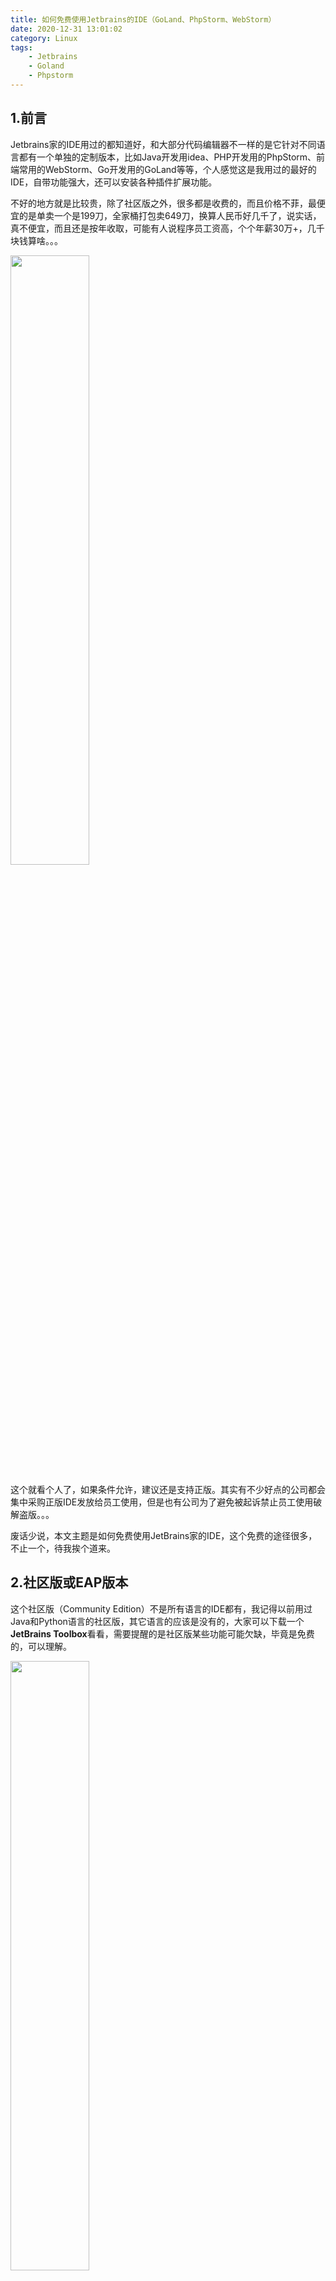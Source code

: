 ```yaml
---
title: 如何免费使用Jetbrains的IDE（GoLand、PhpStorm、WebStorm）
date: 2020-12-31 13:01:02
category: Linux
tags: 
    - Jetbrains
    - Goland
    - Phpstorm
---
```


## 1.前言
Jetbrains家的IDE用过的都知道好，和大部分代码编辑器不一样的是它针对不同语言都有一个单独的定制版本，比如Java开发用idea、PHP开发用的PhpStorm、前端常用的WebStorm、Go开发用的GoLand等等，个人感觉这是我用过的最好的IDE，自带功能强大，还可以安装各种插件扩展功能。

不好的地方就是比较贵，除了社区版之外，很多都是收费的，而且价格不菲，最便宜的是单卖一个是199刀，全家桶打包卖649刀，换算人民币好几千了，说实话，真不便宜，而且还是按年收取，可能有人说程序员工资高，个个年薪30万+，几千块钱算啥。。。

<img src="/images/2020-12-31_12-58.png" width="50%"/>

这个就看个人了，如果条件允许，建议还是支持正版。其实有不少好点的公司都会集中采购正版IDE发放给员工使用，但是也有公司为了避免被起诉禁止员工使用破解盗版。。。

废话少说，本文主题是如何免费使用JetBrains家的IDE，这个免费的途径很多，不止一个，待我挨个道来。

<!--more-->

## 2.社区版或EAP版本
这个社区版（Community Edition）不是所有语言的IDE都有，我记得以前用过Java和Python语言的社区版，其它语言的应该是没有的，大家可以下载一个**JetBrains Toolbox**看看，需要提醒的是社区版某些功能可能欠缺，毕竟是免费的，可以理解。

<img src="/images/2020-12-31_13-10.png" width="50%"/>

除此之外，还有一个EAP版本可以选择，这个EAP类似于测试版的概念，也是可以免费使用的，但也不是所有语言都有，好像最多可以用1个月，之后必须更新，相当于你给它测试bug，它免费给你用，公平合理。

## 3.破解激活
网上的教程的挺多，无非就是3种方式，一种是激活码（Activation Code），一种是激活服务器（License Server）,还有一种就是替换Jar文件。

这里就不教大家如何破解了，但是说实话，前面2种方式在前几年还有效，现在几乎不行了，只有最后一种替换文件的方法还可以，但是比较麻烦而且不能升级版本，只能说JetBrains深得微软真传，先放任盗版不管占领市场，之后再加强打击盗版，不过也无可厚非，毕竟开发软件也有成本，不可能永远免费。

## 4.开源项目
这个才是这篇文章的重点，而且非常靠谱，简单说就是JetBrains这家公司为了表示对**开源软件**的支持，可以免费提供IDE给**开源软件开发者**使用，我们只需要拥有一个**开源项目**就可以申请1个或多个license。

详细介绍主页：https://www.jetbrains.com/community/opensource

免费申请地址：https://www.jetbrains.com/shop/eform/opensource

点击申请地址会打开一个页面，有一个申请表单，也没什么复杂的地方，稍微能看懂英文的应该都能明白，唯一需要注意的是你的项目需要有一个License文件，就是开源许可证，Apache、BSD、GPL应该都可以，没什么硬性要求。

<img src="/images/2020-12-31_13-36.png"/>

至于开源项目，个人感觉应该也没啥要求，我申请过2次，第一次用的项目只有几颗star，而且是一个非代码性的项目，后来1年到期后又申请了一次，用的这个 https://github.com/wangbjun/go-micloud 项目，也通过了。

提交后大概需要1-2天的审核时间，通过后会给你发一个邮件，一堆BABALA，主要是有一个地址，点击 **Take me to my license(s)**，就会进入一个页面，具体我就不细说了，接下来就是把这个License激活，然后分配到你的账号里面。

<img src="/images/2020-12-31_13-43.png"/>

最后使用你的JetBrains账号登录激活即可，有效期维持一年，而且是适用于所有语言的IDE，原本价值649刀，激动不？

<img src="/images/2020-12-31_13-48.png"/>

有人说，上面写到这个License只能用在非盈利性开源项目（non-commercial open source development）的，我要是用到非开源项目里面用会不会被撤销？

根据我的经验，没什么大问题，这个全靠自觉，它也没法知道你是用在什么项目里面，这就是一个君子协议，不过你要是拿来用在个人盈利性项目里面，如果挣了钱是不是可以考虑支持一下买个正版？哈哈

还有，一个License只能用在一个账号里面，如果你的账号在多个设备上登录，就会把之前的“挤”下来，不能同时在线。